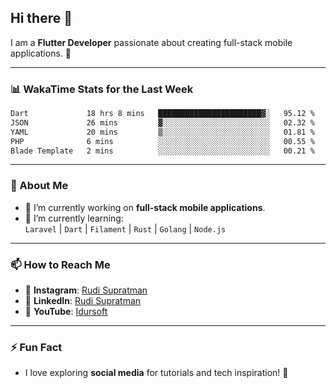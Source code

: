 ## Hi there 👋

I am a **Flutter Developer** passionate about creating full-stack mobile applications. 🚀

---

### 📊 WakaTime Stats for the Last Week
<!--START_SECTION:waka-->

```txt
Dart             18 hrs 8 mins   ███████████████████████▓░   95.12 %
JSON             26 mins         ▓░░░░░░░░░░░░░░░░░░░░░░░░   02.32 %
YAML             20 mins         ▒░░░░░░░░░░░░░░░░░░░░░░░░   01.81 %
PHP              6 mins          ░░░░░░░░░░░░░░░░░░░░░░░░░   00.55 %
Blade Template   2 mins          ░░░░░░░░░░░░░░░░░░░░░░░░░   00.21 %
```

<!--END_SECTION:waka-->

---

### 🌱 About Me
- 🔭 I’m currently working on **full-stack mobile applications**.
- 🌱 I’m currently learning:  
  `Laravel` | `Dart` | `Filament` | `Rust` | `Golang` | `Node.js`

---

### 📫 How to Reach Me
- 💬 **Instagram**: [Rudi Supratman](https://www.instagram.com/rudisupratman97)  
- 💼 **LinkedIn**: [Rudi Supratman](https://www.linkedin.com/in/rudi-supratman-324233281)  
- 🎥 **YouTube**: [Idursoft](https://www.youtube.com/@adde5863)

---

### ⚡ Fun Fact
- I love exploring **social media** for tutorials and tech inspiration! 🎥
